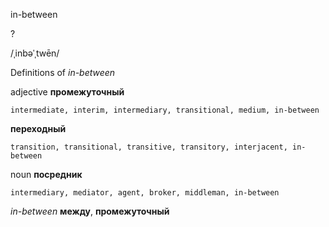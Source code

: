 in-between

?

/ˌinbəˈˌtwēn/

Definitions of _in-between_

adjective
**промежуточный**

    intermediate, interim, intermediary, transitional, medium, in-between
**переходный**

    transition, transitional, transitive, transitory, interjacent, in-between

noun
**посредник**

    intermediary, mediator, agent, broker, middleman, in-between

_in-between_
**между**, **промежуточный**